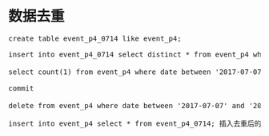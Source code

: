 
# 数据去重

<pre>
create table event_p4_0714 like event_p4;

insert into event_p4_0714 select distinct * from event_p4 where date between '2017-07-07' and '2017-07-12' and event_id in (84,85);

select count(1) from event_p4 where date between '2017-07-07' and '2017-07-12' and event_id in (84,85); 查看第一条及第二条之间的差值

commit

delete from event_p4 where date between '2017-07-07' and '2017-07-12' and event_id in (84,85);  删除有重复的数据

insert into event_p4 select * from event_p4_0714; 插入去重后的数据
</pre>
